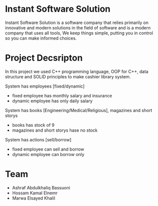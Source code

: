 # Instant Software Solution
Instant Software Solution is a software company that relies primarily on innovative and modern solutions in the field of software and is a modern company that uses all tools, We keep things simple, putting you in control so you can make informed choices.

# Project Decsripton
In this project we used C++ programming language, OOP for C++, data structure and SOLID principles to make cashier library system.

System has employees [fixed/dynamic]
- fixed employee has monthly salary and insurance
- dynamic employee has only daily salary

System has books [Engineering/Medical/Religious], magazines and short storys
- books has stock of 9
- magazines and short storys hase no stock

System has actions [sell/borrow]
- fixed employee can sell and borrow
- dynamic employee can borrow only

# Team 
- Ashraf Abdulkhaliq Bassuoni
- Hossam Kamal Elnemr
- Marwa Elsayed Khalil
